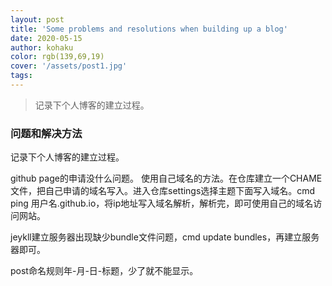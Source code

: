 ```yaml
---
layout: post
title: 'Some problems and resolutions when building up a blog'
date: 2020-05-15
author: kohaku
color: rgb(139,69,19)
cover: '/assets/post1.jpg'
tags: 
---
```


>记录下个人博客的建立过程。

### 问题和解决方法

记录下个人博客的建立过程。

github page的申请没什么问题。
使用自己域名的方法。在仓库建立一个CHAME文件，把自己申请的域名写入。进入仓库settings选择主题下面写入域名。cmd ping 用户名.github.io，将ip地址写入域名解析，解析完，即可使用自己的域名访问网站。

jeykll建立服务器出现缺少bundle文件问题，cmd update bundles，再建立服务器即可。

post命名规则年-月-日-标题，少了就不能显示。

